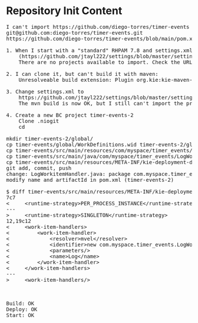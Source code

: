 Repository Init Content
=======================

<pre>
I can't import https://github.com/diego-torres/timer-events
git@github.com:diego-torres/timer-events.git
https://github.com/diego-torres/timer-events/blob/main/pom.xml

1. When I start with a "standard" RHPAM 7.8 and settings.xml
    (https://github.com/jtayl222/settings/blob/master/settings/redhat-ga-repository/settings.xml)
    There are no projects available to import. Check the URL, the credentials, and if there's a master branch in the repository.

2. I can clone it, but can't build it with maven:
    Unresolveable build extension: Plugin org.kie:kie-maven-plugin:7.42.0-SNAPSHOT or one of its dependencies could not be resolved: Could not find artifact org.kie:kie-maven-plugin:jar:7.42.0-SNAPSHOT

3. Change settings.xml to
    https://github.com/jtayl222/settings/blob/master/settings/jboss-public-repository-group/settings.xml
    The mvn build is now OK, but I still can't import the project

4. Create a new BC project timer-events-2
    Clone .niogit
    cd

mkdir timer-events-2/global/
cp timer-events/global/WorkDefinitions.wid timer-events-2/global/
cp timer-events/src/main/resources/com/myspace/timer_events/*bpmn timer-events-2/src/main/resources/com/myspace/timer_events_2/
cp timer-events/src/main/java/com/myspace/timer_events/LogWorkitemHandler.java timer-events-2/src/main/java/com/myspace/timer_events_2/
cp timer-events/src/main/resources/META-INF/kie-deployment-descriptor.xml timer-events-2/src/main/resources/META-INF/
git add, commit, push
change: LogWorkitemHandler.java: package com.myspace.timer_events_2;
modify name and artifactId in pom.xml (timer-events-2)

$ diff timer-events/src/main/resources/META-INF/kie-deployment-descriptor.xml timer-events-2/src/main/resources/META-INF/kie-deployment-descriptor.xml
7c7
&lt;     &lt;runtime-strategy&gt;PER_PROCESS_INSTANCE&lt;/runtime-strategy&gt;
---
&gt;     &lt;runtime-strategy&gt;SINGLETON&lt;/runtime-strategy&gt;
12,19c12
&lt;     &lt;work-item-handlers&gt;
&lt;         &lt;work-item-handler&gt;
&lt;             &lt;resolver&gt;mvel&lt;/resolver&gt;
&lt;             &lt;identifier&gt;new com.myspace.timer_events.LogWorkitemHandler()&lt;/identifier&gt;
&lt;             &lt;parameters/&gt;
&lt;             &lt;name&gt;Log&lt;/name&gt;
&lt;         &lt;/work-item-handler&gt;
&lt;     &lt;/work-item-handlers&gt;
---
&gt;     &lt;work-item-handlers/&gt;



Build: OK
Deploy: OK
Start: OK
</pre>
